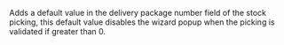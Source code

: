 Adds a default value in the delivery package number field of the stock picking,
this default value disables the wizard popup when the picking is validated if greater than 0.
